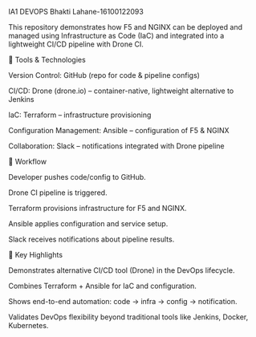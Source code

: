 IA1 DEVOPS
Bhakti Lahane-16100122093

This repository demonstrates how F5 and NGINX can be deployed and managed using Infrastructure as Code (IaC) and integrated into a lightweight CI/CD pipeline with Drone CI.

🔹 Tools & Technologies

Version Control: GitHub (repo for code & pipeline configs)

CI/CD: Drone (drone.io) – container-native, lightweight alternative to Jenkins

IaC: Terraform – infrastructure provisioning

Configuration Management: Ansible – configuration of F5 & NGINX

Collaboration: Slack – notifications integrated with Drone pipeline

🔹 Workflow

Developer pushes code/config to GitHub.

Drone CI pipeline is triggered.

Terraform provisions infrastructure for F5 and NGINX.

Ansible applies configuration and service setup.

Slack receives notifications about pipeline results.


🔹 Key Highlights

Demonstrates alternative CI/CD tool (Drone) in the DevOps lifecycle.

Combines Terraform + Ansible for IaC and configuration.

Shows end-to-end automation: code → infra → config → notification.

Validates DevOps flexibility beyond traditional tools like Jenkins, Docker, Kubernetes.
